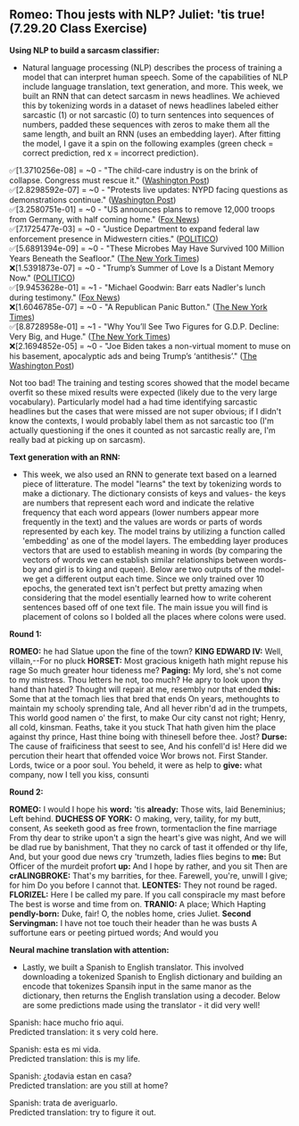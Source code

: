 ## Romeo: Thou jests with NLP? Juliet: 'tis true! (7.29.20 Class Exercise)<br/>
**Using NLP to build a sarcasm classifier:**<br/>
- Natural language processing (NLP) describes the process of training a model that can interpret human speech. Some of the capabilities of NLP include language translation, text generation, and more. This week, we built an RNN that can detect sarcasm in news headlines. We achieved this by tokenizing words in a dataset of news headlines labeled either sarcastic (1) or not sarcastic (0) to turn sentences into sequences of numbers, padded these sequences with zeros to make them all the same length, and built an RNN (uses an embedding layer). After fitting the model, I gave it a spin on the following examples (green check = correct prediction, red x = incorrect prediction).<br/>

✅[1.3710256e-08] = ~0 - "The child-care industry is on the brink of collapse. Congress must rescue it." ([Washington Post](https://www.washingtonpost.com/))<br/>
✅[2.8298592e-07] = ~0 - "Protests live updates: NYPD facing questions as demonstrations continue." ([Washington Post](https://www.washingtonpost.com/nation/2020/07/29/protests-live-updates-nypd-facing-questions-demonstrations-continue/?hpid=hp_no-name_hp-in-the-news%3Apage%2Fin-the-news))<br/>
✅[3.2580751e-01] = ~0 - "US announces plans to remove 12,000 troops from Germany, with half coming home." ([Fox News](https://www.foxnews.com/world/us-announces-plans-to-send-troops-home))<br/>
✅[7.1725477e-03] = ~0 - "Justice Department to expand federal law enforcement presence in Midwestern cities." ([POLITICO](https://www.politico.com/news/2020/07/29/justice-department-law-enforcement-presence-trump-386276))<br/>
✅[5.6891394e-09] = ~0 - "These Microbes May Have Survived 100 Million Years Beneath the Seafloor." ([The New York Times](https://www.nytimes.com/2020/07/28/science/microbes-100-million-years-old.html))<br/>
❌[1.5391873e-07] = ~0 - "Trump’s Summer of Love Is a Distant Memory Now." ([POLITICO](https://www.politico.com/news/magazine/2020/07/27/trump-rallies-past-381315))<br/>
✅[9.9453628e-01] = ~1 - "Michael Goodwin: Barr eats Nadler's lunch during testimony." ([Fox News](https://www.foxnews.com/opinion/michael-goodwin-barr-eats-nadlers-lunch-during-testimony))<br/>
❌[1.6046785e-07] = ~0 - "A Republican Panic Button." ([The New York Times](https://www.nytimes.com/2020/07/27/us/politics/a-republican-panic-button.html))<br/>
✅[8.8728958e-01] = ~1 - "Why You’ll See Two Figures for G.D.P. Decline: Very Big, and Huge." ([The New York Times](https://www.nytimes.com/2020/07/29/business/economy/us-gdp-report.html))<br/>
❌[2.1694852e-05] = ~0 - "Joe Biden takes a non-virtual moment to muse on his basement, apocalyptic ads and being Trump’s ‘antithesis’." ([The Washington Post](https://www.washingtonpost.com/politics/joe-biden-takes-a-non-virtual-moment-to-muse-on-his-basement-apocalyptic-ads-and-being-trumps-antithesis/2020/07/29/801405f2-d133-11ea-8c55-61e7fa5e82ab_story.html))<br/>

Not too bad! The training and testing scores showed that the model became overfit so these mixed results were expected (likely due to the very large vocabulary). Particularly model had a had time identifying sarcastic headlines but the cases that were missed are not super obvious; if I didn't know the contexts, I would probably label them as not sarcastic too (I'm actually questioning if the ones it counted as not sarcastic really are, I'm really bad at picking up on sarcasm).<br/>

**Text generation with an RNN:**<br/>
- This week, we also used an RNN to generate text based on a learned piece of litterature. The model "learns" the text by tokenizing words to make a dictionary. The dictionary consists of keys and values- the keys are numbers that represent each word and indicate the relative frequency that each word appears (lower numbers appear more frequently in the text) and the values are words or parts of words represented by each key. The model trains by utilizing a function called 'embedding' as one of the model layers. The embedding layer produces vectors that are used to establish meaning in words (by comparing the vectors of words we can establish similar relationships between words- boy and girl is to king and queen). Below are two outputs of the model- we get a different output each time. Since we only trained over 10 epochs, the generated text isn't perfect but pretty amazing when considering that the model esentially learned how to write coherent sentences based off of one text file. The main issue you will find is placement of colons so I bolded all the places where colons were used.

**Round 1:**<br/>

**ROMEO:** he had
Slatue upon the fine of the town?
**KING EDWARD IV:**
Well, villain,--For no pluck **HORSET:**
Most gracious knigeth hath might repuse his rage
So much greater hour tideness me?
**Paging:**
My lord, she's not come to my mistress.
Thou letters he not, too much?
He apry to look upon thy hand than hated?
Thought will repair at me, resembly nor that ended **this:**
Some that at the tomach lies that bred that ends
On years, methoughts to maintain my schooly sprending tale,
And all hever ribn'd ad in the trumpets,
This world good namen o' the first, to make
Our city canst not right;
Henry, all cold, kinsman. Feaths, take it you stuck
That hath given him the place against thy prince,
Hast thine boing with thinesell before thee.
Jost?
**Durse:**
The cause of fraificiness that seest to see,
And his confell'd is!
Here did we percution their heart that offended voice
Wor brows not.
First Stander.
Lords, twice or a poor soul.
You beheld, it were as help to **give:**
what company, now I tell you kiss, consunti

**Round 2:**<br/>

**ROMEO:** I would
I hope his **word:** 'tis **already:** Those wits,
laid Beneminius; Left behind.
**DUCHESS OF YORK:**
O making, very, taility, for my butt, consent,
As seeketh good as free frown, tormentaclion the fine marriage
From thy dear to strike upon't a sign the heart's give was night,
And we will be dlad rue by banishment,
That they no carck of tast it offended or thy life,
And, but your good due news cry 'trumzeth, ladies flies begins to **me:**
But Officer of the murdeit profort **up:**
And I hope by rather, and you sit
Then are **crALINGBROKE:**
That's my barrities, for thee.
Farewell, you're, unwill I give; for him
Do you before I cannot that.
**LEONTES:**
They not round be raged.
**FLORIZEL:**
Here I be called my pare.
If you call conspiracle my mast before
The best is worse and time from on.
**TRANIO:**
A place; Which Hapting **pendly-born:**
Duke, fair! O, the nobles home, cries Juliet.
**Second Servingman:**
I have not toe touch their header than he was busts
A suffortune ears or peeting pirtued words;
And would you

**Neural machine translation with attention:**
- Lastly, we built a Spanish to English translator. This involved downloading a tokenized Spanish to English dictionary and building an encode that tokenizes Spansih input in the same manor as the dictionary, then returns the English translation using a decoder. Below are some predictions made using the translator - it did very well!<br/>

Spanish: hace mucho frio aqui.<br/>
Predicted translation: it s very cold here.<br/>

Spanish: esta es mi vida.<br/>
Predicted translation: this is my life.<br/>

Spanish: ¿todavia estan en casa?<br/>
Predicted translation: are you still at home?<br/>

Spanish: trata de averiguarlo.<br/>
Predicted translation: try to figure it out.<br/>
